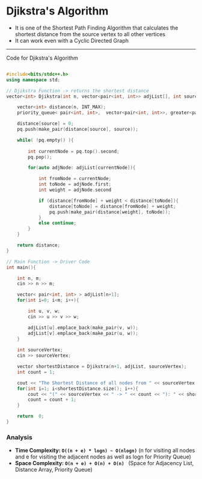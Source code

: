 # Djikstra's Algorithm

- It is one of the Shortest Path Finding Algorithm that calculates the shortest distance from the source vertex to all other vertices
- It can work even with a Cyclic Directed Graph

---

Code for Djikstra's Algorithm

``` cpp

#include<bits/stdc++.h>
using namespace std;

// Djikstra Function -> returns the shortest distance
vector<int> Djikstra(int n, vector<pair<int, int>> adjList[], int source){

    vector<int> distance(n, INT_MAX);
    priority_queue< pair<int, int>,  vector<pair<int, int>>, greater<pair<int, int>> > pq;

    distance[source] = 0;
    pq.push(make_pair(distance[source], source));

    while( !pq.empty() ){
        
        int currentNode = pq.top().second;
        pq.pop();

        for(auto adjNode: adjList[currentNode]){

            int fromNode = currentNode;
            int toNode = adjNode.first;
            int weight = adjNode.second

            if (distance[fromNode] + weight < distance[toNode]){
                distance[toNode] = distance[fromNode] + weight;
                pq.push(make_pair(distance[weight], toNode));
            }
            else continue; 
        }
    }

    return distance;
}

// Main Function -> Driver Code
int main(){

    int n, m;
    cin >> n >> m;

    vector< pair<int, int> > adjList[n+1];
    for(int i=0; i<m; i++){

        int u, v, w;
        cin >> u >> v >> w;

        adjList[u].emplace_back(make_pair(v, w));
        adjList[v].emplace_back(make_pair(u, w));
    }
    
    int sourceVertex;
    cin >> sourceVertex;

    vector shortestDistance = Djikstra(n+1, adjList, sourceVertex);
    int count = 1;

    cout << "The Shortest Distance of all nodes from " << sourceVertex << " using Djikstra's Algorithm are as follows: " << endl;
    for(int i=1; i<shortestDistance.size(); i++){
        cout << "(" << sourceVertex << " -> " << count << "): " << shortestDistance[i] << endl;
        count = count + 1;
    }

    return  0;
}

```

### Analysis

- **Time Complexity: `O((n + e) * logn) ~ O(nlogn)`**  (n for visiting all nodes and e for visiting the adjacent nodes as well as logn for Priority Queue)
- **Space Complexity: `O(n + e) + O(n) + O(n) `**    (Space for Adjacency List, Distance Array, Priority Queue)
